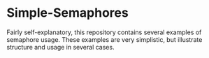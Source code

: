 # Simple-Semaphores
Fairly self-explanatory, this repository contains several examples of semaphore usage. These examples are very simplistic, but illustrate structure and usage in several cases.
